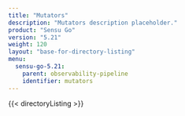 ```yaml
---
title: "Mutators"
description: "Mutators description placeholder."
product: "Sensu Go"
version: "5.21"
weight: 120
layout: "base-for-directory-listing"
menu:
  sensu-go-5.21:
    parent: observability-pipeline
    identifier: mutators
---
```


{{< directoryListing >}}
